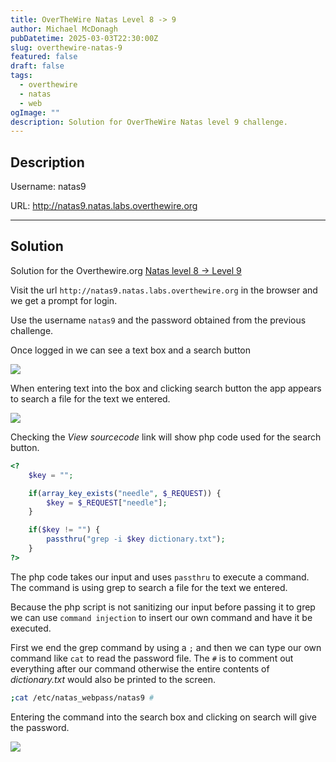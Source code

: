 ```yaml
---
title: OverTheWire Natas Level 8 -> 9
author: Michael McDonagh
pubDatetime: 2025-03-03T22:30:00Z
slug: overthewire-natas-9
featured: false
draft: false
tags:
  - overthewire
  - natas
  - web
ogImage: ""
description: Solution for OverTheWire Natas level 9 challenge.
---
```


## Description

Username: natas9  

URL: <http://natas9.natas.labs.overthewire.org>

---

## Solution

Solution for the Overthewire.org [Natas level 8 -> Level 9](https://overthewire.org/wargames/natas/natas9.html)

Visit the url `http://natas9.natas.labs.overthewire.org` in the browser and we get a prompt for login.

Use the username `natas9` and the password obtained from the previous challenge.

Once logged in we can see a text box and a search button

![](@assets/images/overthewire/natas/natas09_index.png)

When entering text into the box and clicking search button the app appears to search a file for the text we entered.

![](@assets/images/overthewire/natas/natas09_search.png)

Checking the *View sourcecode* link will show php code used for the search button.

```php
<?
    $key = "";

    if(array_key_exists("needle", $_REQUEST)) {
        $key = $_REQUEST["needle"];
    }

    if($key != "") {
        passthru("grep -i $key dictionary.txt");
    }
?>
```

The php code takes our input and uses `passthru` to execute a command.  
The command is using grep to search a file for the text we entered.  

Because the php script is not sanitizing our input before passing it to grep we can use `command injection` to insert our own command and have it be executed.

First we end the grep command by using a `;` and then we can type our own command like `cat` to read the password file. The `#` is to comment out everything after our command otherwise the entire contents of *dictionary.txt* would also be printed to the screen.

```bash
;cat /etc/natas_webpass/natas9 #
```

Entering the command into the search box and clicking on search will give the password.

![](@assets/images/overthewire/natas/natas09_password.png)
